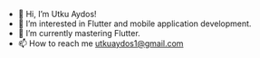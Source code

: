 - 👋 Hi, I’m Utku Aydos!
- 👀 I’m interested in Flutter and mobile application development.
- 🌱 I’m currently mastering Flutter.
- 📫 How to reach me utkuaydos1@gmail.com

<!-- [![Anurag's GitHub stats](https://github-readme-stats.vercel.app/api?username=utkuvrs)](https://github.com/utkuvrs/github-readme-stats) --->
<!---
utkuvrs/utkuvrs is a ✨ special ✨ repository because its `README.md` (this file) appears on your GitHub profile.
You can click the Preview link to take a look at your changes.
--->
